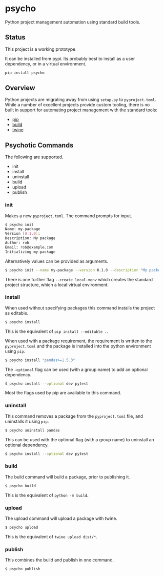 # psycho

Python project management automation using standard build tools.

## Status

This project is a working prototype.

It can be installed from pypi. Its probably best to install as a user
dependency, or in a virtual environment.

```bash
pip install psycho
```

## Overview

Python projects are migrating away from using `setup.py` to `pyproject.toml`.
While a number of excellent projects provide custom tooling, there is no built
in support for automating project management with the standard tools:

* [pip](https://pypi.org/project/pip/)
* [build](https://pypi.org/project/build/)
* [twine](https://pypi.org/project/twine/)

## Psychotic Commands

The following are supported.

* init
* install
* uninstall
* build
* upload
* publish

### init

Makes a new `pyproject.toml`. The command prompts for input.

```bash
$ psycho init
Name: my-package
Version [0.1.0]: 
Description: My package
Author: rob
Email: rob@example.com
Initializing my-package
```

Alternatively values can be provided as arguments.

```bash
$ psycho init --name my-package --version 0.1.0 --description "My package" --author "Rob Blackbourb" --email "rob@example.com"
```

There is one further flag `--create local-venv` which creates the standard
project structure, which a local virtual environment.

### install

When used without specifying packages this command installs the project as editable.

```bash
$ psycho install
```

This is the equivalent of `pip install --editable .`.

When used with a package requirement, the requirement is written to the `pyproject.toml`
and the package is installed into the python environment using `pip`.

```bash
$ psycho install "pandas>=1.5.3"
```

The `-optional` flag can be used (with a group name) to add an optional dependency.

```bash
$ psycho install --optional dev pytest
```

Most the flags used by pip are available to this command.

### uninstall

This command removes a package from the `pyproject.toml` file, and uninstalls
it using `pip`.

```bash
$ psycho uninstall pandas
```

This can be used with the optional flag (with a group name) to uninstall an optional
dependency.

```bash
$ psycho install --optional dev pytest
```

### build

The build command will build a package, prior to publishing it.

```bash
$ psycho build
```

This is the equivalent of `python -m build`.

### upload

The upload command will upload a package with twine.

```bash
$ psycho upload
```

This is the equivalent of `twine upload dist/*`.

### publish

This combines the build and publish in one command.

```bash
$ psycho publish
```
